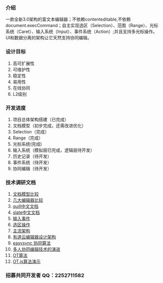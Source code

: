 ### 介绍
一款全新3.0架构的富文本编辑器；不依赖contenteditable,不依赖document.execCommand；自主实现选区（Selection）、范围（Range）、光标系统（Caret）、输入系统（Input）、事件系统（Action）;并且支持多光标操作。UI和数据分离的架构让它天然支持协同编辑。
### 设计目标
1. 高可扩展性
2. 可维护性
3. 稳定性
4. 易用性
5. 在线协同
6. L2级别
### 开发进度
1. 项目总体架构搭建（已完成）
2. 文档模型（初步完成，还需改进优化）
3. Selection（完成）
4. Range（完成）
5. 光标系统(完成)
6. 输入系统（模拟层已完成，逻辑层待开发）
7. 历史记录（待开发）
8. 事件系统（待开发）
9. 协同编辑（待开发）
### 技术调研文档

1. [文档模型比较 ](https://juejin.cn/post/6934368266382999565 )
2. [几大编辑器比较](https://www.jianshu.com/p/b237372f15cc)
3. [quill中文文档](http://doc.quilljs.cn/1409379)
4. [slate中文文档](https://github.com/loveloki/slate-docs-cn/tree/master/walkthroughs)
5. [输入事件](https://www.cnblogs.com/pyspang/p/11402947.html)
6. [选区操作](https://juejin.cn/post/6844904038991921166)
7. [主流架构](https://cloud.tencent.com/developer/article/1839793)
8. [有道云编辑器设计架构](https://mp.weixin.qq.com/s/wIu_8yv69bR5pZwb6YYl0Q)
9. [easysync 协同算法](http://www.manongjc.com/detail/24-rpprwaiprjeuxml.html)
10. [多人协同编辑技术的演进](https://zhuanlan.zhihu.com/p/425265438)
11. [OT算法](https://zhuanlan.zhihu.com/p/425284127)
11. [OT.js算法演示](http://operational-transformation.github.io/index.html)


### **招募共同开发者 QQ：2252711582**

